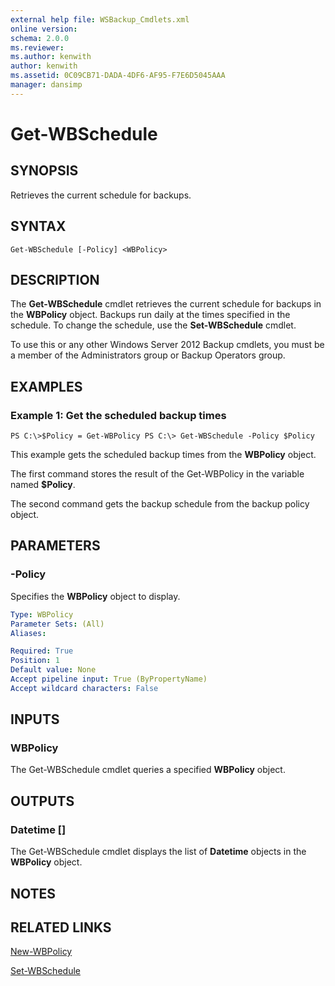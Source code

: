 ```yaml
---
external help file: WSBackup_Cmdlets.xml
online version: 
schema: 2.0.0
ms.reviewer:
ms.author: kenwith
author: kenwith
ms.assetid: 0C09CB71-DADA-4DF6-AF95-F7E6D5045AAA
manager: dansimp
---
```


# Get-WBSchedule

## SYNOPSIS
Retrieves the current schedule for backups.

## SYNTAX

```
Get-WBSchedule [-Policy] <WBPolicy>
```

## DESCRIPTION
The **Get-WBSchedule** cmdlet retrieves the current schedule for backups in the **WBPolicy** object.
Backups run daily at the times specified in the schedule.
To change the schedule, use the **Set-WBSchedule** cmdlet.

To use this or any other Windows Server 2012 Backup cmdlets, you must be a member of the Administrators group or Backup Operators group.

## EXAMPLES

### Example 1: Get the scheduled backup times
```
PS C:\>$Policy = Get-WBPolicy PS C:\> Get-WBSchedule -Policy $Policy
```

This example gets the scheduled backup times from the **WBPolicy** object.

The first command stores the result of the Get-WBPolicy in the variable named **$Policy**.

The second command gets the backup schedule from the backup policy object.

## PARAMETERS

### -Policy
Specifies the **WBPolicy** object to display.

```yaml
Type: WBPolicy
Parameter Sets: (All)
Aliases: 

Required: True
Position: 1
Default value: None
Accept pipeline input: True (ByPropertyName)
Accept wildcard characters: False
```

## INPUTS

### WBPolicy
The Get-WBSchedule cmdlet queries a specified **WBPolicy** object.

## OUTPUTS

### Datetime []
The Get-WBSchedule cmdlet displays the list of **Datetime** objects in the **WBPolicy** object.

## NOTES

## RELATED LINKS

[New-WBPolicy](./New-WBPolicy.md)

[Set-WBSchedule](./Set-WBSchedule.md)
